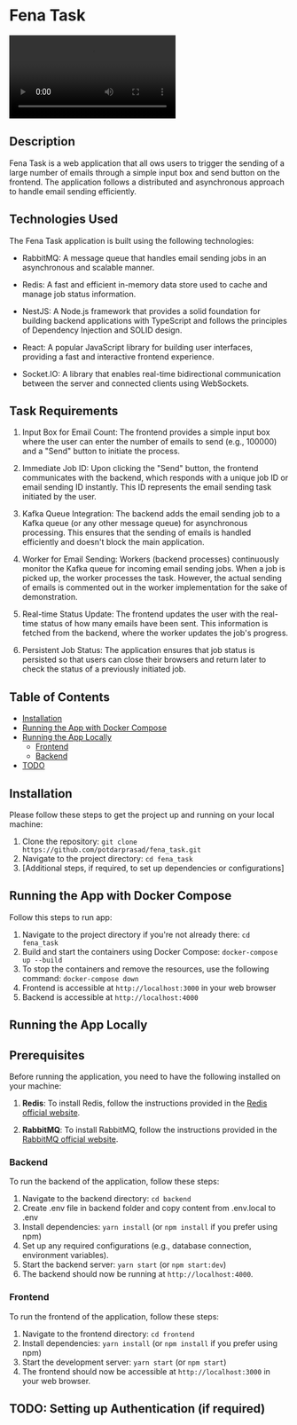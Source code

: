 # Fena Task
![Demo video](demo/Fena_TASK_DEMO.webm)

## Description
Fena Task is a web application that all ows users to trigger the sending of a large number of emails through a simple input box and send button on the frontend. The application follows a distributed and asynchronous approach to handle email sending efficiently.

## Technologies Used

The Fena Task application is built using the following technologies:

- RabbitMQ: A message queue that handles email sending jobs in an asynchronous and scalable manner.

- Redis: A fast and efficient in-memory data store used to cache and manage job status information.

- NestJS: A Node.js framework that provides a solid foundation for building backend applications with TypeScript and follows the principles of Dependency Injection and SOLID design.

- React: A popular JavaScript library for building user interfaces, providing a fast and interactive frontend experience.

- Socket.IO: A library that enables real-time bidirectional communication between the server and connected clients using WebSockets.


## Task Requirements
1. Input Box for Email Count: The frontend provides a simple input box where the user can enter the number of emails to send (e.g., 100000) and a "Send" button to initiate the process.

2. Immediate Job ID: Upon clicking the "Send" button, the frontend communicates with the backend, which responds with a unique job ID or email sending ID instantly. This ID represents the email sending task initiated by the user.

3. Kafka Queue Integration: The backend adds the email sending job to a Kafka queue (or any other message queue) for asynchronous processing. This ensures that the sending of emails is handled efficiently and doesn't block the main application.

4. Worker for Email Sending: Workers (backend processes) continuously monitor the Kafka queue for incoming email sending jobs. When a job is picked up, the worker processes the task. However, the actual sending of emails is commented out in the worker implementation for the sake of demonstration.

5. Real-time Status Update: The frontend updates the user with the real-time status of how many emails have been sent. This information is fetched from the backend, where the worker updates the job's progress.

6. Persistent Job Status: The application ensures that job status is persisted so that users can close their browsers and return later to check the status of a previously initiated job.

## Table of Contents

- [Installation](#installation)
- [Running the App with Docker Compose](#running-the-app-with-docker-compose)
- [Running the App Locally](#running-the-app)
  - [Frontend](#frontend)
  - [Backend](#backend)
- [TODO](#todo-setting-up-authentication)

## Installation

Please follow these steps to get the project up and running on your local machine:

1. Clone the repository: `git clone https://github.com/potdarprasad/fena_task.git`
2. Navigate to the project directory: `cd fena_task`
3. [Additional steps, if required, to set up dependencies or configurations]

## Running the App with Docker Compose
Follow this steps to run app:

1. Navigate to the project directory if you're not already there: `cd fena_task`
2. Build and start the containers using Docker Compose: `docker-compose up --build`
3. To stop the containers and remove the resources, use the following command: `docker-compose down`
4. Frontend is accessible at `http://localhost:3000` in your web browser
5. Backend is accessible at `http://localhost:4000`


## Running the App Locally

## Prerequisites

Before running the application, you need to have the following installed on your machine:

1. **Redis**: To install Redis, follow the instructions provided in the [Redis official website](https://redis.io/download).

2. **RabbitMQ**: To install RabbitMQ, follow the instructions provided in the [RabbitMQ official website](https://www.rabbitmq.com/download.html).


### Backend

To run the backend of the application, follow these steps:

1. Navigate to the backend directory: `cd backend`
2. Create .env file in backend folder and copy content from .env.local to .env
3. Install dependencies: `yarn install` (or `npm install` if you prefer using npm)
4. Set up any required configurations (e.g., database connection, environment variables).
5. Start the backend server: `yarn start` (or `npm start:dev`)
6. The backend should now be running at `http://localhost:4000`.

### Frontend

To run the frontend of the application, follow these steps:

1. Navigate to the frontend directory: `cd frontend`
2. Install dependencies: `yarn install` (or `npm install` if you prefer using npm)
3. Start the development server: `yarn start` (or `npm start`)
4. The frontend should now be accessible at `http://localhost:3000` in your web browser.

## TODO: Setting up Authentication (if required)